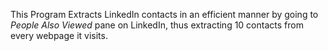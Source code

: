 This Program Extracts LinkedIn contacts in an efficient manner by going to _People Also Viewed_ pane on LinkedIn, thus extracting 10 contacts from every webpage it visits.
